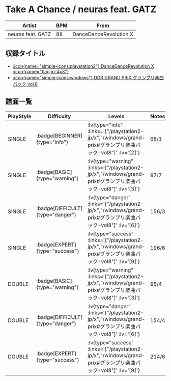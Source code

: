 # Take A Chance / neuras feat. GATZ

|Artist|BPM|From|
|------|---|----|
|neuras feat. GATZ|88|DanceDanceRevolution X|

## 収録タイトル

- [ :icon{name="simple-icons:playstation2"} DanceDanceRevolution X :icon{name="flag:jp-4x3"} ](/playstation2-jp/x)
- [ :icon{name="simple-icons:windows"} DDR GRAND PRIX グランプリ楽曲パック vol.8](/windows/grand-prix#グランプリ楽曲パック-vol8)

## 譜面一覧

|PlayStyle|Difficulty|Levels|Notes|Movie|
|---------|----------|------|-----|-----|
|SINGLE| :badge[BEGINNER]{type="info"} | :lv{type="info" :links='["/playstation2-jp/x","/windows/grand-prix#グランプリ楽曲パック-vol8"]' :lv='[2]'} |68/1||
|SINGLE| :badge[BASIC]{type="warning"} | :lv{type="warning" :links='["/playstation2-jp/x","/windows/grand-prix#グランプリ楽曲パック-vol8"]' :lv='[3]'} |97/7||
|SINGLE| :badge[DIFFICULT]{type="danger"} | :lv{type="danger" :links='["/playstation2-jp/x","/windows/grand-prix#グランプリ楽曲パック-vol8"]' :lv='[6]'} |156/3||
|SINGLE| :badge[EXPERT]{type="success"} | :lv{type="success" :links='["/playstation2-jp/x","/windows/grand-prix#グランプリ楽曲パック-vol8"]' :lv='[9]'} |196/6||
|DOUBLE| :badge[BASIC]{type="warning"} | :lv{type="warning" :links='["/playstation2-jp/x","/windows/grand-prix#グランプリ楽曲パック-vol8"]' :lv='[3]'} |95/4||
|DOUBLE| :badge[DIFFICULT]{type="danger"} | :lv{type="danger" :links='["/playstation2-jp/x","/windows/grand-prix#グランプリ楽曲パック-vol8"]' :lv='[6]'} |154/4||
|DOUBLE| :badge[EXPERT]{type="success"} | :lv{type="success" :links='["/playstation2-jp/x","/windows/grand-prix#グランプリ楽曲パック-vol8"]' :lv='[9]'} |214/6||
